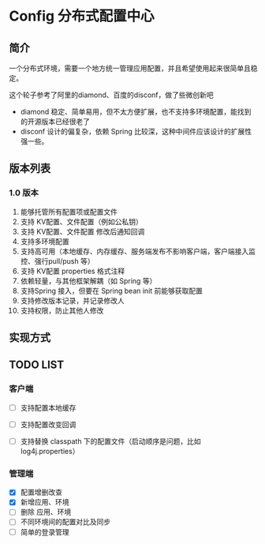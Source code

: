 # Config 分布式配置中心


## 简介
一个分布式环境，需要一个地方统一管理应用配置，并且希望使用起来很简单且稳定。


这个轮子参考了阿里的diamond、百度的disconf，做了些微创新吧
* diamond 稳定、简单易用，但不太方便扩展，也不支持多环境配置，能找到的开源版本已经很老了
* disconf 设计的偏复杂，依赖 Spring 比较深，这种中间件应该设计的扩展性强一些。



## 版本列表
### 1.0 版本
1. 能够托管所有配置项或配置文件
1. 支持 KV配置、文件配置（例如公私钥）
1. 支持 KV配置、文件配置 修改后通知回调
1. 支持多环境配置
1. 支持高可用（本地缓存、内存缓存、服务端发布不影响客户端，客户端接入监控、强行pull/push 等）
1. 支持 KV配置 properties 格式注释
1. 依赖轻量，与其他框架解耦（如 Spring 等）
1. 支持Spring 接入，但要在 Spring bean init 前能够获取配置
1. 支持修改版本记录，并记录修改人
1. 支持权限，防止其他人修改 

## 实现方式


## TODO LIST

### 客户端
* [ ] 支持配置本地缓存
* [ ] 支持配置改变回调
* [ ] 支持替换 classpath 下的配置文件（启动顺序是问题，比如 log4j.properties）




### 管理端
* [X] 配置增删改查
* [X] 新增应用、环境
* [ ] 删除 应用、环境
* [ ] 不同环境间的配置对比及同步
* [ ] 简单的登录管理
